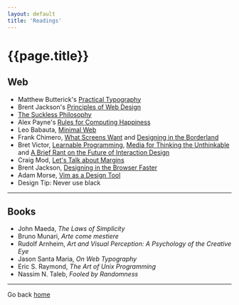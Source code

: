 ```yaml
---
layout: default
title: 'Readings'
---
```


# {{page.title}}

## Web

- Matthew Butterick's [Practical Typography](http://practicaltypography.com/)
- Brent Jackson's [Principles of Web Design](http://jxnblk.com/principles/)
- [The Suckless Philosophy](http://suckless.org/philosophy)
- Alex Payne's [Rules for Computing Happiness](https://al3x.net/2008/09/08/al3xs-rules-for-computing-happiness.html)
- Leo Babauta, [Minimal Web](http://mnmlist.com/w/)
- Frank Chimero, [What Screens Want](http://frankchimero.com/talks/what-screens-want/transcript/)
  and [Designing in the Borderland](http://frankchimero.com/talks/designing-in-the-borderlands/transcript/)
- Bret Victor, [Learnable Programming](http://worrydream.com/LearnableProgramming/), [Media for Thinking the Unthinkable](http://worrydream.com/MediaForThinkingTheUnthinkable/) and [A Brief Rant on the Future of Interaction Design](http://worrydream.com/ABriefRantOnTheFutureOfInteractionDesign/)
- Craig Mod, [Let's Talk about Margins](https://medium.com/message/lets-talk-about-margins-14646574c385)
- Brent Jackson, [Designing in the Browser Faster](https://medium.com/@jxnblk/designing-in-the-browser-faster-bd413d2bc4f3)
- Adam Morse, [Vim as a Design Tool](http://xn--h4hg.ws/2013/12/10/vim-as-a-design-tool/)
- Design Tip: Never use black

* * * * *

## Books

- John Maeda, *The Laws of Simplicity*
- Bruno Munari, *Arte come mestiere*
- Rudolf Arnheim, *Art and Visual Perception: A Psychology of the Creative Eye*
- Jason Santa Maria, *On Web Typography*
- Eric S. Raymond, *The Art of Unix Programming*
- Nassim N. Taleb, *Fooled by Randomness*

* * * * *

Go back [home](/)
